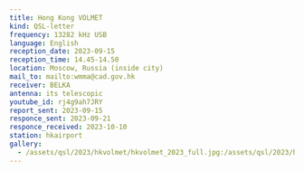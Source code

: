 ```yaml
---
title: Hong Kong VOLMET
kind: QSL-letter
frequency: 13282 kHz USB
language: English
reception_date: 2023-09-15
reception_time: 14.45-14.50
location: Moscow, Russia (inside city)
mail_to: mailto:wmma@cad.gov.hk
receiver: BELKA
antenna: its telescopic
youtube_id: rj4g9ah7JRY
report_sent: 2023-09-15
responce_sent: 2023-09-21
responce_received: 2023-10-10
station: hkairport
gallery:
  - /assets/qsl/2023/hkvolmet/hkvolmet_2023_full.jpg:/assets/qsl/2023/hkvolmet/hkvolmet_2023_small.jpg
---
```

